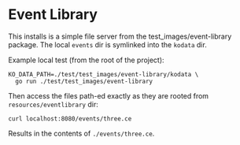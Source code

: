 # Event Library

This installs is a simple file server from the test_images/event-library
package. The local `events` dir is symlinked into the `kodata` dir.

Example local test (from the root of the project):

```shell
KO_DATA_PATH=./test/test_images/event-library/kodata \
  go run ./test/test_images/event-library
```

Then access the files path-ed exactly as they are rooted from
`resources/eventlibrary` dir:

```shell
curl localhost:8080/events/three.ce
```

Results in the contents of `./events/three.ce`.
